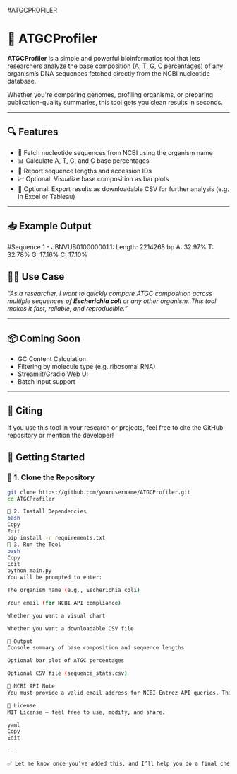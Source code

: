 #ATGCPROFILER
# 🧬 ATGCProfiler

**ATGCProfiler** is a simple and powerful bioinformatics tool that lets researchers analyze the base composition (A, T, G, C percentages) of any organism’s DNA sequences fetched directly from the NCBI nucleotide database.

Whether you're comparing genomes, profiling organisms, or preparing publication-quality summaries, this tool gets you clean results in seconds.

---

## 🔍 Features

- 🔎 Fetch nucleotide sequences from NCBI using the organism name
- 📊 Calculate A, T, G, and C base percentages
- 📏 Report sequence lengths and accession IDs
- 📈 Optional: Visualize base composition as bar plots
- 📁 Optional: Export results as downloadable CSV for further analysis (e.g. in Excel or Tableau)

---

## 📥 Example Output

#Sequence 1 - JBNVUB010000001.1:
Length: 2214268 bp
A: 32.97% T: 32.78% G: 17.16% C: 17.10%

## 🧑‍🔬 Use Case

*“As a researcher, I want to quickly compare ATGC composition across multiple sequences of **Escherichia coli** or any other organism. This tool makes it fast, reliable, and reproducible.”*

---

## 📦 Coming Soon

- GC Content Calculation
- Filtering by molecule type (e.g. ribosomal RNA)
- Streamlit/Gradio Web UI
- Batch input support

---

## 🧠 Citing

If you use this tool in your research or projects, feel free to cite the GitHub repository or mention the developer!

## 🚀 Getting Started

### 🔧 1. Clone the Repository

```bash
git clone https://github.com/yourusername/ATGCProfiler.git
cd ATGCProfiler

🧪 2. Install Dependencies
bash
Copy
Edit
pip install -r requirements.txt
🧬 3. Run the Tool
bash
Copy
Edit
python main.py
You will be prompted to enter:

The organism name (e.g., Escherichia coli)

Your email (for NCBI API compliance)

Whether you want a visual chart

Whether you want a downloadable CSV file

📁 Output
Console summary of base composition and sequence lengths

Optional bar plot of ATGC percentages

Optional CSV file (sequence_stats.csv)

📧 NCBI API Note
You must provide a valid email address for NCBI Entrez API queries. This helps NCBI monitor responsible use of their servers.

📄 License
MIT License — feel free to use, modify, and share.

yaml
Copy
Edit

---

✅ Let me know once you’ve added this, and I’ll help you do a final check before pushing it to GitHub. Want me to
